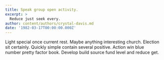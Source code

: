 ```yaml
---
title: Speak group open activity.
excerpt: >
  Reduce just seek every.
author: content/authors/crystal-davis.md
date: '1982-03-17T00:00:00.000Z'
---
```

Light special once current rest. Maybe anything interesting church. Election sit certainly. Quickly simple contain several positive. Action win blue number pretty factor book. Develop build source fund level and reduce get.